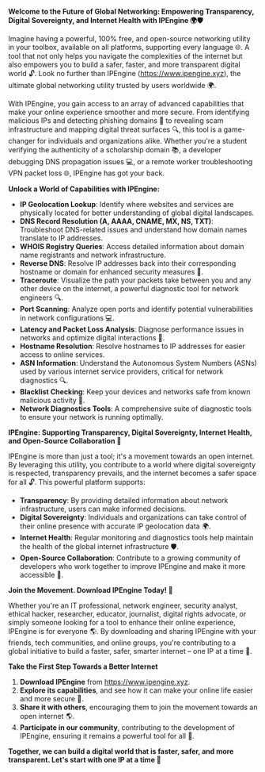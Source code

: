 **Welcome to the Future of Global Networking: Empowering Transparency, Digital Sovereignty, and Internet Health with IPEngine 🌍🛡️**

Imagine having a powerful, 100% free, and open-source networking utility in your toolbox, available on all platforms, supporting every language 🌐. A tool that not only helps you navigate the complexities of the internet but also empowers you to build a safer, faster, and more transparent digital world 🔓. Look no further than IPEngine (https://www.ipengine.xyz), the ultimate global networking utility trusted by users worldwide 🌍.

With IPEngine, you gain access to an array of advanced capabilities that make your online experience smoother and more secure. From identifying malicious IPs and detecting phishing domains 🚨 to revealing scam infrastructure and mapping digital threat surfaces 🔍, this tool is a game-changer for individuals and organizations alike. Whether you're a student verifying the authenticity of a scholarship domain 📚, a developer debugging DNS propagation issues 💻, or a remote worker troubleshooting VPN packet loss 🌐, IPEngine has got your back.

**Unlock a World of Capabilities with IPEngine:**

- **IP Geolocation Lookup**: Identify where websites and services are physically located for better understanding of global digital landscapes.
- **DNS Record Resolution (A, AAAA, CNAME, MX, NS, TXT)**: Troubleshoot DNS-related issues and understand how domain names translate to IP addresses.
- **WHOIS Registry Queries**: Access detailed information about domain name registrants and network infrastructure.
- **Reverse DNS**: Resolve IP addresses back into their corresponding hostname or domain for enhanced security measures 🚨.
- **Traceroute**: Visualize the path your packets take between you and any other device on the internet, a powerful diagnostic tool for network engineers 🔍.
- **Port Scanning**: Analyze open ports and identify potential vulnerabilities in network configurations 💻.
- **Latency and Packet Loss Analysis**: Diagnose performance issues in networks and optimize digital interactions 📡.
- **Hostname Resolution**: Resolve hostnames to IP addresses for easier access to online services.
- **ASN Information**: Understand the Autonomous System Numbers (ASNs) used by various internet service providers, critical for network diagnostics 🔍.
- **Blacklist Checking**: Keep your devices and networks safe from known malicious activity 🚨.
- **Network Diagnostics Tools**: A comprehensive suite of diagnostic tools to ensure your network is running optimally.

**IPEngine: Supporting Transparency, Digital Sovereignty, Internet Health, and Open-Source Collaboration 🌟**

IPEngine is more than just a tool; it's a movement towards an open internet. By leveraging this utility, you contribute to a world where digital sovereignty is respected, transparency prevails, and the internet becomes a safer space for all 🔓. This powerful platform supports:

- **Transparency**: By providing detailed information about network infrastructure, users can make informed decisions.
- **Digital Sovereignty**: Individuals and organizations can take control of their online presence with accurate IP geolocation data 🌍.
- **Internet Health**: Regular monitoring and diagnostics tools help maintain the health of the global internet infrastructure 🛡️.
- **Open-Source Collaboration**: Contribute to a growing community of developers who work together to improve IPEngine and make it more accessible 🔧.

**Join the Movement. Download IPEngine Today! 🚀**

Whether you're an IT professional, network engineer, security analyst, ethical hacker, researcher, educator, journalist, digital rights advocate, or simply someone looking for a tool to enhance their online experience, IPEngine is for everyone 🌎. By downloading and sharing IPEngine with your friends, tech communities, and online groups, you're contributing to a global initiative to build a faster, safer, smarter internet – one IP at a time 🔗.

**Take the First Step Towards a Better Internet**

1. **Download IPEngine** from https://www.ipengine.xyz.
2. **Explore its capabilities**, and see how it can make your online life easier and more secure 🌈.
3. **Share it with others**, encouraging them to join the movement towards an open internet 🌎.
4. **Participate in our community**, contributing to the development of IPEngine, ensuring it remains a powerful tool for all 🤝.

**Together, we can build a digital world that is faster, safer, and more transparent. Let's start with one IP at a time 🚀**
